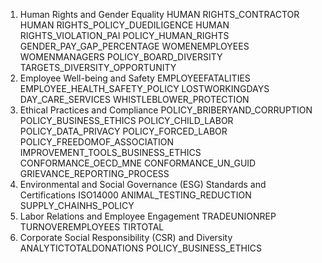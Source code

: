 1. Human Rights and Gender Equality
HUMAN RIGHTS_CONTRACTOR
HUMAN RIGHTS_POLICY_DUEDILIGENCE
HUMAN RIGHTS_VIOLATION_PAI
POLICY_HUMAN_RIGHTS
GENDER_PAY_GAP_PERCENTAGE
WOMENEMPLOYEES
WOMENMANAGERS
POLICY_BOARD_DIVERSITY
TARGETS_DIVERSITY_OPPORTUNITY
2. Employee Well-being and Safety
EMPLOYEEFATALITIES
EMPLOYEE_HEALTH_SAFETY_POLICY
LOSTWORKINGDAYS
DAY_CARE_SERVICES
WHISTLEBLOWER_PROTECTION
3. Ethical Practices and Compliance
POLICY_BRIBERYAND_CORRUPTION
POLICY_BUSINESS_ETHICS
POLICY_CHILD_LABOR
POLICY_DATA_PRIVACY
POLICY_FORCED_LABOR
POLICY_FREEDOMOF_ASSOCIATION
IMPROVEMENT_TOOLS_BUSINESS_ETHICS
CONFORMANCE_OECD_MNE
CONFORMANCE_UN_GUID
GRIEVANCE_REPORTING_PROCESS
4. Environmental and Social Governance (ESG) Standards and Certifications
ISO14000
ANIMAL_TESTING_REDUCTION
SUPPLY_CHAINHS_POLICY
5. Labor Relations and Employee Engagement
TRADEUNIONREP
TURNOVEREMPLOYEES
TIRTOTAL
6. Corporate Social Responsibility (CSR) and Diversity
ANALYTICTOTALDONATIONS
POLICY_BUSINESS_ETHICS